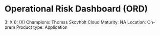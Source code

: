 # Operational Risk Dashboard (ORD)

3: X
 6: (X)
Champions: Thomas Skovholt
Cloud Maturity: NA
Location: On-prem
Product type: Application